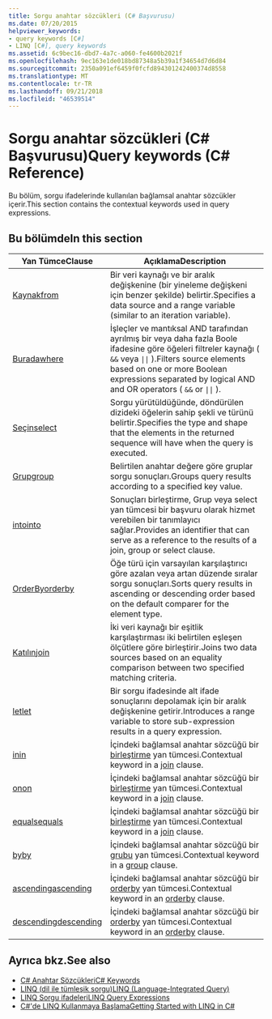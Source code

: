 ```yaml
---
title: Sorgu anahtar sözcükleri (C# Başvurusu)
ms.date: 07/20/2015
helpviewer_keywords:
- query keywords [C#]
- LINQ [C#], query keywords
ms.assetid: 6c9bec16-dbd7-4a7c-a060-fe4600b2021f
ms.openlocfilehash: 9ec163e1de018bd87348a5b39a1f34654d7d6d84
ms.sourcegitcommit: 2350a091ef6459f0fcfd894301242400374d8558
ms.translationtype: MT
ms.contentlocale: tr-TR
ms.lasthandoff: 09/21/2018
ms.locfileid: "46539514"
---
```

# <a name="query-keywords-c-reference"></a><span data-ttu-id="172d4-102">Sorgu anahtar sözcükleri (C# Başvurusu)</span><span class="sxs-lookup"><span data-stu-id="172d4-102">Query keywords (C# Reference)</span></span>

<span data-ttu-id="172d4-103">Bu bölüm, sorgu ifadelerinde kullanılan bağlamsal anahtar sözcükler içerir.</span><span class="sxs-lookup"><span data-stu-id="172d4-103">This section contains the contextual keywords used in query expressions.</span></span>

## <a name="in-this-section"></a><span data-ttu-id="172d4-104">Bu bölümde</span><span class="sxs-lookup"><span data-stu-id="172d4-104">In this section</span></span>

|<span data-ttu-id="172d4-105">Yan Tümce</span><span class="sxs-lookup"><span data-stu-id="172d4-105">Clause</span></span>|<span data-ttu-id="172d4-106">Açıklama</span><span class="sxs-lookup"><span data-stu-id="172d4-106">Description</span></span>|
|------------|-----------------|
|[<span data-ttu-id="172d4-107">Kaynak</span><span class="sxs-lookup"><span data-stu-id="172d4-107">from</span></span>](from-clause.md)|<span data-ttu-id="172d4-108">Bir veri kaynağı ve bir aralık değişkenine (bir yineleme değişkeni için benzer şekilde) belirtir.</span><span class="sxs-lookup"><span data-stu-id="172d4-108">Specifies a data source and a range variable (similar to an iteration variable).</span></span>|
|[<span data-ttu-id="172d4-109">Burada</span><span class="sxs-lookup"><span data-stu-id="172d4-109">where</span></span>](where-clause.md)|<span data-ttu-id="172d4-110">İşleçler ve mantıksal AND tarafından ayrılmış bir veya daha fazla Boole ifadesine göre öğeleri filtreler kaynağı ( `&&` veya <code>&#124;&#124;</code> ).</span><span class="sxs-lookup"><span data-stu-id="172d4-110">Filters source elements based on one or more Boolean expressions separated by logical AND and OR operators ( `&&` or <code>&#124;&#124;</code> ).</span></span>|
|[<span data-ttu-id="172d4-111">Seçin</span><span class="sxs-lookup"><span data-stu-id="172d4-111">select</span></span>](select-clause.md)|<span data-ttu-id="172d4-112">Sorgu yürütüldüğünde, döndürülen dizideki öğelerin sahip şekli ve türünü belirtir.</span><span class="sxs-lookup"><span data-stu-id="172d4-112">Specifies the type and shape that the elements in the returned sequence will have when the query is executed.</span></span>|
|[<span data-ttu-id="172d4-113">Grup</span><span class="sxs-lookup"><span data-stu-id="172d4-113">group</span></span>](group-clause.md)|<span data-ttu-id="172d4-114">Belirtilen anahtar değere göre gruplar sorgu sonuçları.</span><span class="sxs-lookup"><span data-stu-id="172d4-114">Groups query results according to a specified key value.</span></span>|
|[<span data-ttu-id="172d4-115">into</span><span class="sxs-lookup"><span data-stu-id="172d4-115">into</span></span>](into.md)|<span data-ttu-id="172d4-116">Sonuçları birleştirme, Grup veya select yan tümcesi bir başvuru olarak hizmet verebilen bir tanımlayıcı sağlar.</span><span class="sxs-lookup"><span data-stu-id="172d4-116">Provides an identifier that can serve as a reference to the results of a join, group or select clause.</span></span>|
|[<span data-ttu-id="172d4-117">OrderBy</span><span class="sxs-lookup"><span data-stu-id="172d4-117">orderby</span></span>](orderby-clause.md)|<span data-ttu-id="172d4-118">Öğe türü için varsayılan karşılaştırıcı göre azalan veya artan düzende sıralar sorgu sonuçları.</span><span class="sxs-lookup"><span data-stu-id="172d4-118">Sorts query results in ascending or descending order based on the default comparer for the element type.</span></span>|
|[<span data-ttu-id="172d4-119">Katılın</span><span class="sxs-lookup"><span data-stu-id="172d4-119">join</span></span>](join-clause.md)|<span data-ttu-id="172d4-120">İki veri kaynağı bir eşitlik karşılaştırması iki belirtilen eşleşen ölçütlere göre birleştirir.</span><span class="sxs-lookup"><span data-stu-id="172d4-120">Joins two data sources based on an equality comparison between two specified matching criteria.</span></span>|
|[<span data-ttu-id="172d4-121">let</span><span class="sxs-lookup"><span data-stu-id="172d4-121">let</span></span>](let-clause.md)|<span data-ttu-id="172d4-122">Bir sorgu ifadesinde alt ifade sonuçlarını depolamak için bir aralık değişkenine getirir.</span><span class="sxs-lookup"><span data-stu-id="172d4-122">Introduces a range variable to store sub-expression results in a query expression.</span></span>|
|[<span data-ttu-id="172d4-123">in</span><span class="sxs-lookup"><span data-stu-id="172d4-123">in</span></span>](in.md)|<span data-ttu-id="172d4-124">İçindeki bağlamsal anahtar sözcüğü bir [birleştirme](join-clause.md) yan tümcesi.</span><span class="sxs-lookup"><span data-stu-id="172d4-124">Contextual keyword in a [join](join-clause.md) clause.</span></span>|
|[<span data-ttu-id="172d4-125">on</span><span class="sxs-lookup"><span data-stu-id="172d4-125">on</span></span>](on.md)|<span data-ttu-id="172d4-126">İçindeki bağlamsal anahtar sözcüğü bir [birleştirme](join-clause.md) yan tümcesi.</span><span class="sxs-lookup"><span data-stu-id="172d4-126">Contextual keyword in a [join](join-clause.md) clause.</span></span>|
|[<span data-ttu-id="172d4-127">equals</span><span class="sxs-lookup"><span data-stu-id="172d4-127">equals</span></span>](equals.md)|<span data-ttu-id="172d4-128">İçindeki bağlamsal anahtar sözcüğü bir [birleştirme](join-clause.md) yan tümcesi.</span><span class="sxs-lookup"><span data-stu-id="172d4-128">Contextual keyword in a [join](join-clause.md) clause.</span></span>|
|[<span data-ttu-id="172d4-129">by</span><span class="sxs-lookup"><span data-stu-id="172d4-129">by</span></span>](by.md)|<span data-ttu-id="172d4-130">İçindeki bağlamsal anahtar sözcüğü bir [grubu](group-clause.md) yan tümcesi.</span><span class="sxs-lookup"><span data-stu-id="172d4-130">Contextual keyword in a [group](group-clause.md) clause.</span></span>|
|[<span data-ttu-id="172d4-131">ascending</span><span class="sxs-lookup"><span data-stu-id="172d4-131">ascending</span></span>](ascending.md)|<span data-ttu-id="172d4-132">İçindeki bağlamsal anahtar sözcüğü bir [orderby](orderby-clause.md) yan tümcesi.</span><span class="sxs-lookup"><span data-stu-id="172d4-132">Contextual keyword in an [orderby](orderby-clause.md) clause.</span></span>|
|[<span data-ttu-id="172d4-133">descending</span><span class="sxs-lookup"><span data-stu-id="172d4-133">descending</span></span>](descending.md)|<span data-ttu-id="172d4-134">İçindeki bağlamsal anahtar sözcüğü bir [orderby](orderby-clause.md) yan tümcesi.</span><span class="sxs-lookup"><span data-stu-id="172d4-134">Contextual keyword in an [orderby](orderby-clause.md) clause.</span></span>|

## <a name="see-also"></a><span data-ttu-id="172d4-135">Ayrıca bkz.</span><span class="sxs-lookup"><span data-stu-id="172d4-135">See also</span></span>

- [<span data-ttu-id="172d4-136">C# Anahtar Sözcükleri</span><span class="sxs-lookup"><span data-stu-id="172d4-136">C# Keywords</span></span>](index.md)
- [<span data-ttu-id="172d4-137">LINQ (dil ile tümleşik sorgu)</span><span class="sxs-lookup"><span data-stu-id="172d4-137">LINQ (Language-Integrated Query)</span></span>](../../programming-guide/concepts/linq/index.md)
- [<span data-ttu-id="172d4-138">LINQ Sorgu ifadeleri</span><span class="sxs-lookup"><span data-stu-id="172d4-138">LINQ Query Expressions</span></span>](../../../csharp/programming-guide/linq-query-expressions/index.md)
- [<span data-ttu-id="172d4-139">C#'de LINQ Kullanmaya Başlama</span><span class="sxs-lookup"><span data-stu-id="172d4-139">Getting Started with LINQ in C#</span></span>](../../../csharp/programming-guide/concepts/linq/getting-started-with-linq.md)
